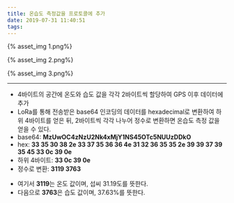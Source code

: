 ```yaml
---
title: 온습도 측정값을 프로토콜에 추가
date: 2019-07-31 11:40:51
tags:
---
```


{% asset_img 1.png%}

{% asset_img 2.png%}

{% asset_img 3.png%}

---

* 4바이트의 공간에 온도와 습도 값을 각각 2바이트씩 할당하여 GPS 이후 데이터에 추가
* LoRa를 통해 전송받은 base64 인코딩의 데이터를 hexadecimal로 변환하여 하위 4바이트를 얻은 뒤,
2바이트씩 각각 나누어 정수로 변환하면 온습도 측정 값을 얻을 수 있다.
* base64: **MzUwOC4zNzU2Nk4xMjY1NS45OTc5NUUzDDkO**
* hex: **33 35 30 38 2e 33 37 35 36 36 4e 31 32 36 35 35 2e 39 39 37 39 35 45 33 0c 39 0e**
* 하위 4바이트: **33 0c 39 0e**
* 정수로 변환: **3119 3763**
- 여기서 **3119**는 온도 값이며, 섭씨 31.19도를 뜻한다.
- 다음으로 **3763**은 습도 값이며, 37.63%를 뜻한다.